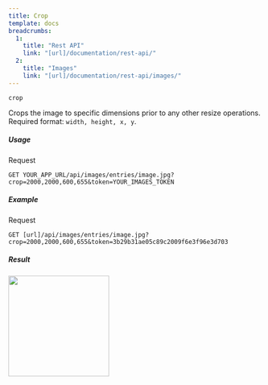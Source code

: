 ```yaml
---
title: Crop
template: docs
breadcrumbs:
  1:
    title: "Rest API"
    link: "[url]/documentation/rest-api/"
  2:
    title: "Images"
    link: "[url]/documentation/rest-api/images/"
---
```


`crop`

Crops the image to specific dimensions prior to any other resize operations.<br>
Required format: `width, height, x, y`.

##### Usage

<div class="file-header">Request</div>

```http
GET YOUR_APP_URL/api/images/entries/image.jpg?crop=2000,2000,600,655&token=YOUR_IMAGES_TOKEN
```

##### Example

<div class="file-header">Request</div>

```http
GET [url]/api/images/entries/image.jpg?crop=2000,2000,600,655&token=3b29b31ae05c89c2009f6e3f96e3d703
```

##### Result

<img width="200" class="inline" src="[url]/api/images/entries/image.jpg?crop=2000,2000,600,655&token=3b29b31ae05c89c2009f6e3f96e3d703">
